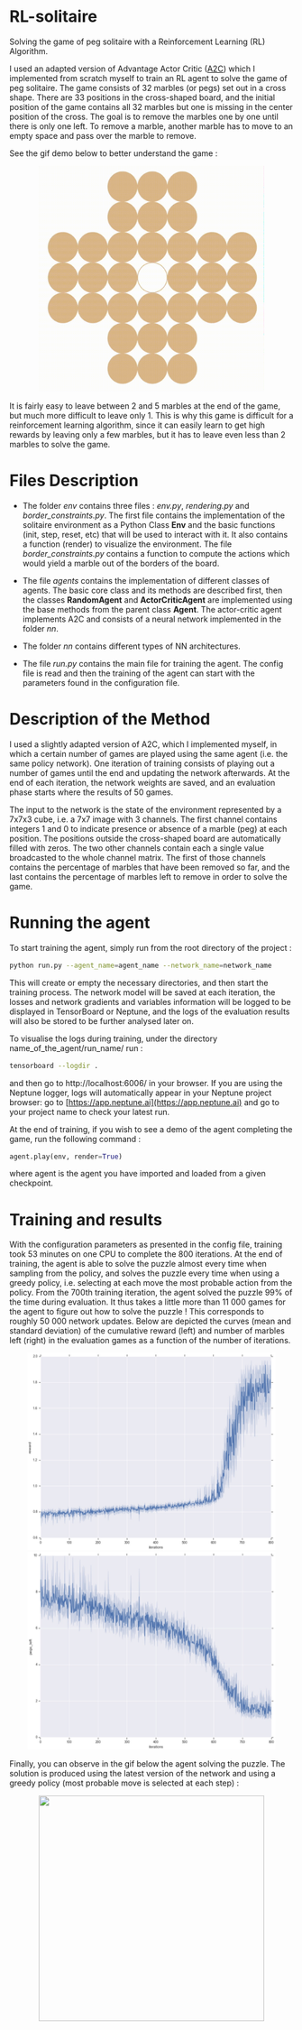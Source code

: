 # RL-solitaire
Solving the game of peg solitaire with a Reinforcement Learning (RL) Algorithm. 

I used an adapted version of Advantage Actor Critic ([A2C](https://arxiv.org/pdf/1602.01783.pdf)) which I implemented from scratch myself to train an RL agent to solve the game of peg solitaire. The game consists of 32 marbles (or pegs) set out in a cross shape. There are 33 positions in the cross-shaped board, and the initial position of the game contains all 32 marbles but one is missing in the center position of the cross. The goal is to remove the marbles one by one until there is only one left. To remove a marble, another marble has to move to an empty space and pass over the marble to remove. 

See the gif demo below to better understand the game : 

<p align="center">
<img src="rl-solitaire/figures/solitaire_1.gif" width="400" height="400" />
</p>

It is fairly easy to leave between 2 and 5 marbles at the end of the game, but much more difficult to leave only 1. This is why this game is difficult for a reinforcement learning algorithm, since it can easily learn to get high rewards by leaving only a few marbles, but it has to leave even less than 2 marbles to solve the game. 

# Files Description 

- The folder *env* contains three files : *env.py*, *rendering.py* and *border_constraints.py*. The first file contains the implementation of the solitaire environment as a Python Class <b>Env</b> and the basic functions (init, step, reset, etc) that will be used to interact with it. It also contains a function (render) to visualize the environment. The file *border_constraints.py* contains a function to compute the actions which would yield a marble out of the borders of the board. 

- The file *agents* contains the implementation of different classes of agents. The basic core class and its methods are described first, then the classes <b>RandomAgent</b> and <b>ActorCriticAgent</b> are implemented using the base methods from the parent class <b>Agent</b>. The actor-critic agent implements A2C and consists of a neural network implemented in the folder *nn*.

- The folder *nn* contains different types of NN architectures. 

- The file *run.py* contains the main file for training the agent. The config file is read and then the training of the agent can start with the parameters found in the configuration file.


# Description of the Method

I used a slightly adapted version of A2C, which I implemented myself, in which a certain number of games are played using the same agent (i.e. the same policy network). One iteration of training consists of playing out a number of games until the end and updating the network afterwards. At the end of each iteration, the network weights are saved, and an evaluation phase starts where the results of 50 games. 

The input to the network is the state of the environment represented by a 7x7x3 cube, i.e. a 7x7 image with 3 channels. The first channel contains integers 1 and 0 to indicate presence or absence of a marble (peg) at each position. The positions outside the cross-shaped board are automatically filled with zeros. The two other channels contain each a single value broadcasted to the whole channel matrix. The first of those channels contains the percentage of marbles that have been removed so far, and the last contains the percentage of marbles left to remove in order to solve the game.   

# Running the agent

To start training the agent, simply run from the root directory of the project :

```bash
python run.py --agent_name=agent_name --network_name=network_name
```

This will create or empty the necessary directories, and then start the training process. The network model will be saved at each iteration, the losses and network gradients and variables information will be logged to be displayed in TensorBoard or Neptune, and the logs of the evaluation results will also be stored to be further analysed later on. 

To visualise the logs during training, under the directory name_of_the_agent/run_name/ run :

```bash
tensorboard --logdir . 
```

and then go to http://localhost:6006/ in your browser. If you are using the Neptune logger, logs will automatically appear in your Neptune project browser: go to [https://app.neptune.ai](https://app.neptune.ai) and go to your project name to check your latest run.

At the end of training, if you wish to see a demo of the agent completing the game, run the following command : 

```python
agent.play(env, render=True)
```
where agent is the agent you have imported and loaded from a given checkpoint.

# Training and results

With the configuration parameters as presented in the config file, training took 53 minutes on one CPU to complete the 800 iterations. At the end of training, the agent is able to solve the puzzle almost every time when sampling from the policy, and solves the puzzle every time when using a greedy policy, i.e. selecting at each move the most probable action from the policy. From the 700th training iteration, the agent solved the puzzle 99% of the time during evaluation. It thus takes a little more than 11 000 games for the agent to figure out how to solve the puzzle ! This corresponds to roughly 50 000 network updates. Below are depicted the curves (mean and standard deviation) of the cumulative reward (left) and number of marbles left (right) in the evaluation games as a function of the number of iterations. 

<p align="center">
  <img src="rl-solitaire/figures/rewards_1.jpeg" width="440" height="350" title="Reward as a function of the number of iterations" />
  <img src="rl-solitaire/figures/pegs_left_1.jpeg" width="440" height="350" title="Number of marbles left as a function of the number of iterations" />
</p>

<!-- <p align="center"> <font size="2">Reward vs. iterations</font> &emsp <font size="2"> Number of marbles left vs. iterations </font> <p align="center">
	 	 Reward vs. iterations	 	 	 Number of marbles left vs. iterations -->


<!-- <p align="center">
<img src="rl-solitaire/figures/rewards.jpeg" width="400" height="400" />
</p>
<p align="center">Reward as a function of the number of iterations<p align="center">

<p align="center">
<img src="rl-solitaire/figures/pegs_left.jpeg" width="400" height="400" />
</p>
<p align="center">Number of marbles left as a function of the number of iterations<p align="center"> -->

Finally, you can observe in the gif below the agent solving the puzzle. The solution is produced using the latest version of the network and using a greedy policy (most probable move is selected at each step) : 

<p align="center">
<img src="rl-solitaire/figures/solitaire_opt_trim_1.gif" width="400" height="400" />
</p>
